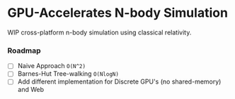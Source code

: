 # GPU-Accelerates N-body Simulation

WIP cross-platform n-body simulation using classical relativity.

### Roadmap
 - [ ] Naive Approach `O(N^2)`
 - [ ] Barnes-Hut Tree-walking `O(NlogN)`
 - [ ] Add different implementation for Discrete GPU's (no shared-memory) and Web
